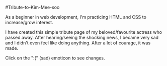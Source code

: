 #Tribute-to-Kim-Mee-soo

As a beginner in web development,
I'm practicing HTML and CSS to increase/grow interest.

I have created this simple tribute page of my beloved/favourite actress who passed away. After hearing/seeing the shocking news, I became very sad and I didn't even feel like doing anything. After a lot of courage, it was made.

Click on the ":(" (sad) emoticon to see changes.
